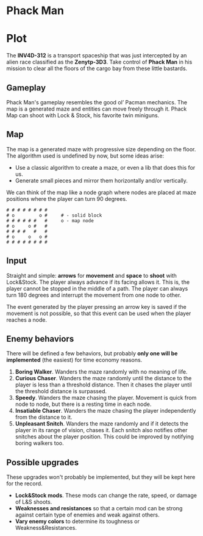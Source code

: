 # Phack Man

# Plot
The **INV4D-312** is a transport spaceship that was just intercepted by an alien race classified as the **Zenytp-3D3**. Take control of **Phack Man** in his mission to clear all the floors of the cargo bay from these little bastards.

## Gameplay
Phack Man's gameplay resembles the good ol’ Pacman mechanics. The map is a generated maze and entities can move freely through it. Phack Map can shoot with Lock & Stock, his favorite twin miniguns.

## Map
The map is a generated maze with progressive size depending on the floor. The algorithm used is undefined by now, but some ideas arise:

* Use a classic algorithm to create a maze, or even a lib that does this for us.
* Generate small pieces and mirror them horizontally and/or vertically.

We can think of the map like a node graph where nodes are placed at maze positions where the player can turn 90 degrees.

```
# # # # # # # #
# o         o #     # - solid block
# # # # # #   #     o - map node
# o     o #   #
# # # #   #   #
# o     o   o #
# # # # # # # #
```

## Input
Straight and simple: **arrows** for **movement** and **space** to **shoot** with Lock&Stock. The player always advance if its facing allows it. This is, the player cannot be stopped in the middle of a path. The player can always turn 180 degrees and interrupt the movement from one node to other.

The event generated by the player pressing an arrow key is saved if the movement is not possible, so that this event can be used when the player reaches a node.

## Enemy behaviors

There will be defined a few behaviors, but probably **only one will be implemented** (the easiest) for time economy reasons.

1. **Boring Walker**. Wanders the maze randomly with no meaning of life.  
2. **Curious Chaser**. Wanders the maze randomly until the distance to the player is less than a threshold distance. Then it chases the player until the threshold distance is surpassed.
3. **Speedy**. Wanders the maze chasing the player. Movement is quick from node to node, but there is a resting time in each node.
4. **Insatiable Chaser**. Wanders the maze chasing the player independently from the distance to it.
5. **Unpleasant Snitch**. Wanders the maze randomly and if it detects the player in its range of vision, chases it. Each snitch also notifies other snitches about the player position. This could be improved by notifying boring walkers too.

## Possible upgrades

These upgrades won't probably be implemented, but they will be kept here for the record.

* **Lock&Stock mods**. These mods can change the rate, speed, or damage of L&S shoots.
* **Weaknesses and resistances** so that a certain mod can be strong against certain type of enemies and weak against others.
* **Vary enemy colors** to determine its toughness or Weakness&Resistances.
